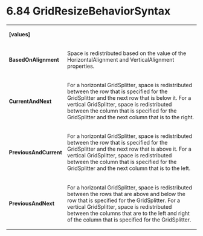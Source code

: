 <html dir="LTR" xmlns:mshelp="http://msdn.microsoft.com/mshelp" xmlns:ddue="http://ddue.schemas.microsoft.com/authoring/2003/5" xmlns:xlink="http://www.w3.org/1999/xlink" xmlns:tool="http://www.microsoft.com/tooltip"><body><input type="hidden" id="userDataCache" class="userDataStyle"><input type="hidden" id="hiddenScrollOffset"><img id="dropDownImage" style="display:none; height:0; width:0;" src="../local/drpdown.gif"><img id="dropDownHoverImage" style="display:none; height:0; width:0;" src="../local/drpdown_orange.gif"><img id="collapseImage" style="display:none; height:0; width:0;" src="../local/collapse.gif"><img id="expandImage" style="display:none; height:0; width:0;" src="../local/exp.gif"><img id="collapseAllImage" style="display:none; height:0; width:0;" src="../local/collall.gif"><img id="expandAllImage" style="display:none; height:0; width:0;" src="../local/expall.gif"><img id="copyImage" style="display:none; height:0; width:0;" src="../local/copycode.gif"><img id="copyHoverImage" style="display:none; height:0; width:0;" src="../local/copycodeHighlight.gif"><div id="header"><h1 class="heading">6.84 GridResizeBehaviorSyntax</h1></div><div id="mainSection"><div id="mainBody"><div id="allHistory" class="saveHistory" onsave="saveAll()" onload="loadAll()"></div>




<p xmlns:wsd="http://wsdev.schemas.microsoft.com/authoring/2008/2" xmlns:msxsl="urn:schemas-microsoft-com:xslt" xmlns:script="urn:script" xmlns:build="urn:build">
<div id="sectionSection0" class="section" name="collapseableSection"><content xmlns="http://ddue.schemas.microsoft.com/authoring/2003/5" xmlns:wsd="http://wsdev.schemas.microsoft.com/authoring/2008/2" xmlns:msxsl="urn:schemas-microsoft-com:xslt" xmlns:script="urn:script" xmlns:build="urn:build">
				</content></div><div id="sectionSection1" class="section" name="collapseableSection"><content xmlns="http://ddue.schemas.microsoft.com/authoring/2003/5" xmlns:wsd="http://wsdev.schemas.microsoft.com/authoring/2008/2" xmlns:msxsl="urn:schemas-microsoft-com:xslt" xmlns:script="urn:script" xmlns:build="urn:build">
					<p xmlns=""><b></b></p><table class="ProtocolAuthoredTable" xmlns=""><tr>
								<td>
									<p>
										<b>[values]</b>
									</p>
								</td>
								<td>
								</td>
							</tr><tr>
							<td>
								<p>
									<b>BasedOnAlignment</b>
								</p>
							</td>
							<td>
								<p>Space is redistributed based on the value of the HorizontalAlignment and VerticalAlignment properties.</p>
							</td>
						</tr><tr>
							<td>
								<p>
									<b>CurrentAndNext</b>
								</p>
							</td>
							<td>
								<p>For a horizontal GridSplitter, space is redistributed between the row that is specified for the GridSplitter and the next row that is below it. For a vertical GridSplitter, space is redistributed between the column that is specified for the GridSplitter and the next column that is to the right.</p>
							</td>
						</tr><tr>
							<td>
								<p>
									<b>PreviousAndCurrent</b>
								</p>
							</td>
							<td>
								<p>For a horizontal GridSplitter, space is redistributed between the row that is specified for the GridSplitter and the next row that is above it. For a vertical GridSplitter, space is redistributed between the column that is specified for the GridSplitter and the next column that is to the left.</p>
							</td>
						</tr><tr>
							<td>
								<p>
									<b>PreviousAndNext</b>
								</p>
							</td>
							<td>
								<p>For a horizontal GridSplitter, space is redistributed between the rows that are above and below the row that is specified for the GridSplitter. For a vertical GridSplitter, space is redistributed between the columns that are to the left and right of the column that is specified for the GridSplitter.</p>
							</td>
						</tr></table>
				</content></div><!--[if gte IE 5]>
			<tool:tip element="languageFilterToolTip" avoidmouse="false"/>
		<![endif]--></div><a name="feedback"></a><span></span></div></body></html>